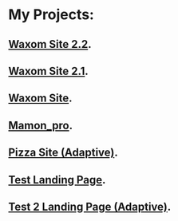 # My Projects:
## [Waxom Site 2.2](https://r0dionix.github.io/Waxom%20site%202.2/ "Click").
## [Waxom Site 2.1](https://r0dionix.github.io/Waxom%20site%202.1/ "Click").
## [Waxom Site](https://r0dionix.github.io/Waxom%20site%202/ "Click").
## [Mamon_pro](https://r0dionix.github.io/mamon_pro/ "Click").
## [Pizza Site (Adaptive)](https://r0dionix.github.io/Pizza%20Site/ "Click").
## [Test Landing Page](http://R0dionix.github.io/Test_1_Landing_Page "Click").
## [Test 2 Landing Page (Adaptive)](https://r0dionix.github.io/Test_1_Landing_Page_1.2 "Click").

